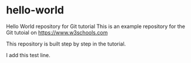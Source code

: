 # hello-world
Hello World repository for Git tutorial
This is an example repository for the Git tutoial on https://www.w3schools.com

This repository is built step by step in the tutorial.

I add this test line.
